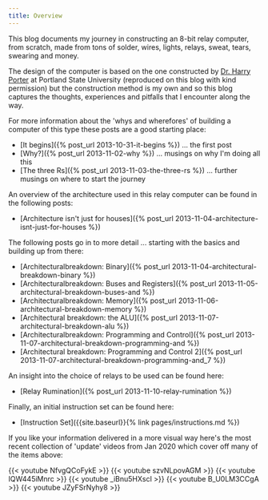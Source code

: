 ```yaml
---
title: Overview
---
```


This blog documents my journey in constructing an 8-bit relay computer, from scratch, made from tons of solder, wires,
lights, relays, sweat, tears, swearing and money.

The design of the computer is based on the one constructed by
[Dr. Harry Porter](http://web.cecs.pdx.edu/~harry/Relay/index.html)
at Portland State University (reproduced on this blog with kind permission) but the construction method is my own and so
this blog captures the thoughts, experiences and pitfalls that I encounter along the way.

For more information about the 'whys and wherefores' of building a computer of this type these posts are a good starting place:

* [It begins]({% post_url 2013-10-31-it-begins %}) ... the first post
* [Why?]({% post_url 2013-11-02-why %}) ... musings on why I'm doing all this
* [The three Rs]({% post_url 2013-11-03-the-three-rs %}) ... further musings on where to start the journey

An overview of the architecture used in this relay computer can be found in the following posts:

* [Architecture isn't just for houses]({% post_url 2013-11-04-architecture-isnt-just-for-houses %})

The following posts go in to more detail ... starting with the basics and building up from there:

* [Architecturalbreakdown: Binary]({% post_url 2013-11-04-architectural-breakdown-binary %})
* [Architecturalbreakdown: Buses and Registers]({% post_url 2013-11-05-architectural-breakdown-buses-and %})
* [Architecturalbreakdown: Memory]({% post_url 2013-11-06-architectural-breakdown-memory %})
* [Architectural breakdown: the ALU]({% post_url 2013-11-07-architectural-breakdown-alu %})
* [Architecturalbreakdown: Programming and Control]({% post_url 2013-11-07-architectural-breakdown-programming-and %})
* [Architectural breakdown: Programming and Control 2]({% post_url 2013-11-07-architectural-breakdown-programming-and_7 %})

An insight into the choice of relays to be used can be found here:

* [Relay Rumination]({% post_url 2013-11-10-relay-rumination %})

Finally, an initial instruction set can be found here:

* [Instruction Set]({{site.baseurl}}{% link pages/instructions.md %})

If you like your information delivered in a more visual way here's the most recent collection of 'update' videos from Jan
2020 which cover off many of the items above:

{{< youtube NfvgQCoFykE >}}
{{< youtube szvNLpovAGM >}}
{{< youtube IQW445iMnrc >}}
{{< youtube _iBnu5HXscI >}}
{{< youtube B_U0LM3CCgA >}}
{{< youtube JZyFSrNyhy8 >}}
